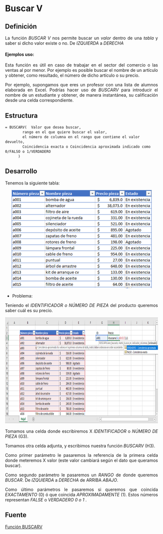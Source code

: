 Buscar V
========
## Definición

<p align="justify">
La función <i>BUSCAR V</i> nos permite buscar un <i>valor</i> dentro de una <i>tabla</i> y saber si dicho valor existe o no. De <i>IZQUIERDA</i> a <i>DERECHA</i>
</p>

#### Ejemplos uso:

<p align="justify">
Esta función es útil en caso de trabajar en el sector del comercio o las ventas al por menor. Por ejemplo es posible buscar el nombre de un artículo y obtener, como resultado, el número de dicho artículo o su precio.
</p>

<p align="justify">
Por ejemplo, supongamos que eres un profesor con una lista de alumnos elaborada en Excel. Podrías hacer uso de <i>BUSCARV</i> para introducir el nombre de un estudiante y obtener, de manera instantánea, su calificación desde una celda correspondiente.
</p>

## Estructura

```
= BUSCARV(	Valor que desea buscar, 
		rango en el que quiere buscar el valor, 
		el número de columna en el rango que contiene el valor devuelto, 
		Coincidencia exacta o Coincidencia aproximada indicado como 0/FALSO o 1/VERDADERO
	  )
```

## Desarrollo

Tenemos la siguiente tabla:

<p align="center">
	<img src="https://github.com/ginppian/Excel-BuscarV/blob/master/imgs/img2.png" width="465" height="324">
</p>

* Problema:

<p align="justify">
Teniendo el <i>IDENTIFICADOR o NÚMERO DE PIEZA</i> 	del producto queremos saber cuál es su precio.
</p>

<p align="center">
	<img src="https://github.com/ginppian/Excel-BuscarV/blob/master/imgs/img3.png" width="1086" height="350">
</p>

<p align="justify">
Tomamos una celda donde escribiremos X <i>IDENTIFICADOR</i> o <i>NÚMERO DE PIEZA</i> (G3).
</p>

<p align="justify">
Tomamos otra celda adjunta, y escribimos nuestra función <i>BUSCARV</i> (H3).
</p>

<p align="justify">
Como primer parámetro le pasaremos la referencia de la primera celda donde meteremos X valor (este valor cambiará según el dato que queramos buscar).
</p>

<p align="justify">
Como segundo parámetro le pasaremos un <i>RANGO</i> de donde queremos <i>BUSCAR</i>. De <i>IZQUIERDA</i> a <i>DERECHA</i> de </i>ARRIBA</i> <i>ABAJO</i>.
</p>

<p align="justify">
Como último parámetros le pasaremos si queremos que coincida <i>EXACTAMENTO</i> (0) ó que coincida <i>APROXIMADAMENTE</i> (1). Estos números representan <i>FALSE</i> o <i> VERDADERO </i> <i>0 o 1</i> .
</p>

## Fuente

<p>
<a href="https://support.office.com/es-es/article/Funci%C3%B3n-BUSCARV-0bbc8083-26fe-4963-8ab8-93a18ad188a1">Función BUSCARV</a>
</p>